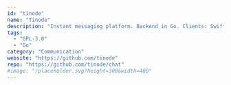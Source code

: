 ```yaml
---
id: "tinode"
name: "Tinode"
description: "Instant messaging platform. Backend in Go. Clients: Swift iOS, Java Android, JS webapp, scriptable command line; chatbots."
tags:
  - "GPL-3.0"
  - "Go"
category: "Communication"
website: "https://github.com/tinode"
repo: "https://github.com/tinode/chat"
#image: "/placeholder.svg?height=300&width=400"
---
```


